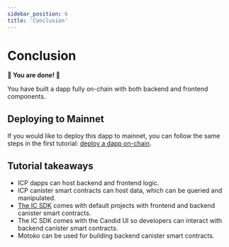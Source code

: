 ```yaml
---
sidebar_position: 6
title: 'Conclusion'
---
```


# Conclusion

**🎉 You are done! 🎉**

You have built a dapp fully on-chain with both backend and frontend components.

## Deploying to Mainnet

If you would like to deploy this dapp to mainnet, you can follow the same steps in the first tutorial: [deploy a dapp on-chain](../deploy_sample_app/#deploying-on-chain).

## Tutorial takeaways

* ICP dapps can host backend and frontend logic.
* ICP canister smart contracts can host data, which can be queried and manipulated.
* [The IC SDK](../../developer-docs/setup/install/index.mdx) comes with default projects with frontend and backend canister smart contracts.
* The IC SDK comes with the Candid UI so developers can interact with backend canister smart contracts.
* Motoko can be used for building backend canister smart contracts.
